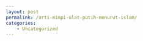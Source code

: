 ```yaml
---
layout: post
permalink: /arti-mimpi-ulat-putih-menurut-islam/
categories:
    - Uncategorized
---
```


